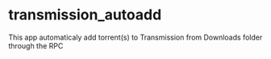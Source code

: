 # transmission_autoadd
This app automaticaly add torrent(s) to Transmission from Downloads folder through the RPC
